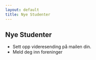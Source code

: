 ```yaml
---
layout: default
title: Nye Studenter
---
```


## Nye Studenter
* Sett opp videresending på mailen din.
* Meld deg inn foreninger
